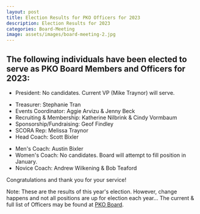 ```yaml
---
layout: post
title: Election Results for PKO Officers for 2023
description: Election Results for 2023
categories: Board-Meeting
image: assets/images/board-meeting-2.jpg
---
```

 

The following individuals have been elected to serve as PKO Board Members and Officers for 2023:
-----------------------------
- President:                No candidates. Current VP (Mike Traynor) will serve.
<!--  
The following five positions serve for two years and are up for election in odd-numbered years.
-->
<!-- - Vice President:           Mike Traynor -->
<!-- - Secretary:                Brenda Breslin -->
<!-- - Equipment Coordinator:    Chris Wertz -->
<!-- - Transportation:           Bob Teaford -->
<!-- - Communications:           Kristen Sanchez -->
<!--
 The next six positions serve for two years and are up for election in even-numbered years.
-->
- Treasurer:                Stephanie Tran
- Events Coordinator:       Aggie Arvizu & Jenny Beck
- Recruiting & Membership:  Katherine Nilbrink & Cindy Vormbaum
- Sponsorship/Fundraising:  Geof Findley 
- SCORA Rep:                Melissa Traynor
- Head Coach:               Scott Bixler
<!--
The remaining positions serve for one year
-->
- Men's Coach:              Austin Bixler
- Women's Coach:            No candidates. Board will attempt to fill position in January.
- Novice Coach:             Andrew Wilkening & Bob Teaford

Congratulations and thank you for your service!

Note: These are the results of this year's election. However, change happens and not all positions are up for election each year... The current & full list of Officers may be found at <A href="/board/">PKO Board</A>.

